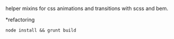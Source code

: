 helper mixins for css animations and transitions with scss and bem.

*refactoring

`node install && grunt build`

